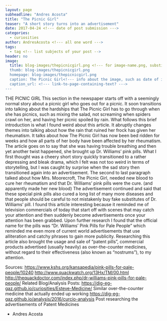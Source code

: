 ```yaml
---
layout: page
subheadline: "Andres Acosta"
title: "The Picnic Girl"
teaser: "A short story turns into an advertisement"
date: 2017-04-24 <!--- date of post submission --->
categories:
  - curiosities
author: AndresAcosta <!--- all one word --->
tags:
  - tag <!-- list subjects of your post -->
header: no
image:
  title: blog-images/thepicnicgirl.png <!--- for image-name.png, substitute name you've given your image file --->
  thumb: blog-images/thepicnicgirl.png
  homepage: blog-images/thepicnicgirl.png
  caption: The Picnic Girl<!--- info about the image, such as date of issue --->
  caption_url: <!--- link-to-page-containing-text? --->
---
```

THE PICNIC GIRL
This section in the newspaper starts off with a seemingly normal story about a picnic girl who goes out for a picnic. It soon transitions into talking about the hardships that The Picnic Girl has to go through when she has picnics, such as mixing the salad, not screaming when spiders crawl on her, and having her picnic spoiled by rain. What follows this brief introduction is what I found weird about this article. It abruptly changes themes into talking about how the rain that ruined her frock has given her rheumatism. It talks about how The Picnic Girl has now been bed ridden for weeks and how all parts of her body have been affected by her rheumatism. The article goes on to say that she was having trouble breathing and then yet another twist happened, she brought up Dr. Williams’ pink pills.
What I first thought was a cheery short story quickly transitioned to a rather depressing and bleak drama, which I felt was not too weird in terms of storytelling, but I was caught by surprise when the sad story then transitioned again into an advertisement. The second to last paragraph talked about how Mrs. Moorecroft, The Picnic Girl, needed new blood to cure her rheumatism and that Dr. Williams’ pink pills were the cure. (and apparently made her new blood) The advertisement continued and said that these special pink pills also cured a long list of many more diseases and that people should be careful to not mistakenly buy fake substitutes of Dr. Williams’ pill.
I found this article interesting because it reminded me of television commercials of today that start off with scenes that may catch your attention and then suddenly become advertisements once your attention has been grabbed. Upon further research I found that the official name for the pills was “Dr. Williams’ Pink Pills for Pale People” which reminded me even more of current world advertisements that use alliteration and catchy phrases to gain more publicity. Researching this article also brought the usage and sale of “patent pills”, commercial products advertised (usually heavily) as over-the-counter medicines, without regard to their effectiveness (also known as “nostrums”), to my attention.

Sources:
https://www.kshs.org/kansapedia/pink-pills-for-pale-people/10240
http://www.quackwatch.org/13Hx/TM/00.html
http://thequackdoctor.com/index.php/dr-williams-pink-pills-for-pale-people/
Related Blog/Analysis Posts:
https://dig-eg-gaz.github.io/curiosities/Esteve-Medicine/
Similar over-the-counter medicine that actually ended up working
https://dig-eg-gaz.github.io/analysis/2016/curcio-analysis
Post researching the advertisements of Patent Medicines

- Andres Acosta
